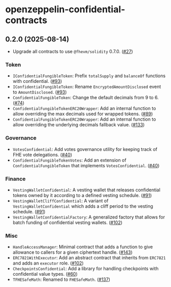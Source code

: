 # openzeppelin-confidential-contracts


## 0.2.0 (2025-08-14)

- Upgrade all contracts to use `@fhevm/solidity` 0.7.0. ([#27](https://github.com/OpenZeppelin/openzeppelin-confidential-contracts/pull/27))

### Token
- `IConfidentialFungibleToken`: Prefix `totalSupply` and `balanceOf` functions with confidential. ([#93](https://github.com/OpenZeppelin/openzeppelin-confidential-contracts/pull/93))
- `IConfidentialFungibleToken`: Rename `EncryptedAmountDisclosed` event to `AmountDisclosed`. ([#93](https://github.com/OpenZeppelin/openzeppelin-confidential-contracts/pull/93))
- `ConfidentialFungibleToken`: Change the default decimals from 9 to 6. ([#74](https://github.com/OpenZeppelin/openzeppelin-confidential-contracts/pull/74))
- `ConfidentialFungibleTokenERC20Wrapper`: Add an internal function to allow overriding the max decimals used for wrapped tokens. ([#89](https://github.com/OpenZeppelin/openzeppelin-confidential-contracts/pull/89))
- `ConfidentialFungibleTokenERC20Wrapper`: Add an internal function to allow overriding the underlying decimals fallback value. ([#133](https://github.com/OpenZeppelin/openzeppelin-confidential-contracts/pull/133))

### Governance
- `VotesConfidential`: Add votes governance utility for keeping track of FHE vote delegations. ([#40](https://github.com/OpenZeppelin/openzeppelin-confidential-contracts/pull/40))
- `ConfidentialFungibleTokenVotes`: Add an extension of `ConfidentialFungibleToken` that implements `VotesConfidential`. ([#40](https://github.com/OpenZeppelin/openzeppelin-confidential-contracts/pull/40))

### Finance
- `VestingWalletConfidential`: A vesting wallet that releases confidential tokens owned by it according to a defined vesting schedule. ([#91](https://github.com/OpenZeppelin/openzeppelin-confidential-contracts/pull/91))
- `VestingWalletCliffConfidential`: A variant of `VestingWalletConfidential` which adds a cliff period to the vesting schedule. ([#91](https://github.com/OpenZeppelin/openzeppelin-confidential-contracts/pull/91))
- `VestingWalletConfidentialFactory`: A generalized factory that allows for batch funding of confidential vesting wallets. ([#102](https://github.com/OpenZeppelin/openzeppelin-confidential-contracts/pull/102))

### Misc
- `HandleAccessManager`: Minimal contract that adds a function to give allowance to callers for a given ciphertext handle. ([#143](https://github.com/OpenZeppelin/openzeppelin-confidential-contracts/pull/143))
- `ERC7821WithExecutor`: Add an abstract contract that inherits from `ERC7821` and adds an `executor` role. ([#102](https://github.com/OpenZeppelin/openzeppelin-confidential-contracts/pull/102))
- `CheckpointsConfidential`: Add a library for handling checkpoints with confidential value types. ([#60](https://github.com/OpenZeppelin/openzeppelin-confidential-contracts/pull/60))
- `TFHESafeMath`: Renamed to `FHESafeMath`. ([#137](https://github.com/OpenZeppelin/openzeppelin-confidential-contracts/pull/137))
